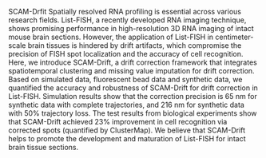 SCAM-Drfit
Spatially resolved RNA profiling is essential across various research fields. List-FISH, a recently developed RNA imaging technique, shows promising performance in high-resolution 3D RNA imaging of intact mouse brain sections. However, the application of List-FISH in centimeter-scale brain tissues is hindered by drift artifacts, which compromise the precision of FISH spot localization and the accuracy of cell recognition. Here, we introduce SCAM-Drift, a drift correction framework that integrates spatiotemporal clustering and missing value imputation for drift correction. Based on simulated data, fluorescent bead data and synthetic data, we quantified the accuracy and robustness of SCAM-Drift for drift correction in List-FISH. Simulation results show that the correction precision is 65 nm for synthetic data with complete trajectories, and 216 nm for synthetic data with 50% trajectory loss. The test results from biological experiments show that SCAM-Drift achieved 23% improvement in cell recognition via corrected spots (quantified by ClusterMap). We believe that SCAM-Drift helps to promote the development and maturation of List-FISH for intact brain tissue sections.
